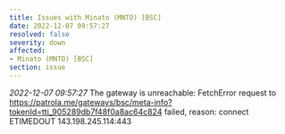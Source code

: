 ```yaml
---
title: Issues with Minato (MNTO) [BSC]
date: 2022-12-07 09:57:27
resolved: false
severity: down
affected:
- Minato (MNTO) [BSC]
section: issue
---
```


*2022-12-07 09:57:27* The gateway is unreachable: FetchError request to https://patrola.me/gateways/bsc/meta-info?tokenId=tti_905289db7f48f0a8ac64c824 failed, reason: connect ETIMEDOUT 143.198.245.114:443